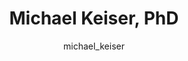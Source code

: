 ---
# this is autogenerated: do not edit
title: Michael Keiser, PhD
author: michael_keiser
layout: author-bio
jobtitle: Associate Professor; CZI Ben Barres Investigator; Allen Distinguished Investigator
bio: pharm chem; bts; bchsi; kifn; ind
type: member
excerpt: "<p>Michael is a Chan Zuckerberg Initiative Ben Barres Investigator and a Paul G. Allen Distinguished Investigator. Michael joined the UCSF faculty in 2014, in t"
header:
  teaser: /assets/images/people/bio-keiser.jpg
papers: 
    - title: Metric Ion Classification (MIC)- A deep learning tool for assigning ions and waters in cryo-EM and x-ray crystallography structures
      excerpt: Shub L, Liu W, Skiniotis G, <u>Keiser MJ</u>, Robertson MJ. __bioRxiv__. 2024 Mar 19.
      link: ""

    - title: Deep phenotypic profiling of neuroactive drugs in larval zebrafish
      excerpt: Gendelev L, Taylor J, Myers-Turnbull D, Chen S, McCarroll MN, Arkin MR, Kokel D, <u>Keiser MJ</u>. __bioRxiv__. 2024 Feb 25.
      link: ""

    - title: Proximity Graph Networks- Predicting Ligand Affinity with Message Passing Neural Networks
      excerpt: Galey-Day ZJ, Shub L, Chuang KV, <u>Keiser MJ</u>. __chemRxiv__. 2024 Feb 23.
      link: ""

    - title: Toward a generalizable machine learning workflow for neurodegenerative disease staging with focus on neurofibrillary tangles
      excerpt: Vizcarra JC, Pearce TM, Dugger BN, <u>Keiser MJ</u>, Gearing M, Crary JF, Kiely EJ, Morris M, White B, Glass JD, Farrell K, Gutman DA. __Acta Neuropathol Commun__. 2023 Dec 18.
      link: "https://doi.org/10.1186/s40478-023-01691-x"

    - title: ChromaFactor- deconvolution of single-molecule chromatin organization with non-negative matrix factorization
      excerpt: Gunsalus LM, <u>Keiser MJ</u>, Pollard KS. __bioRxiv__. 2023 Nov 22.
      link: ""

    - title: Autoregressive fragment-based diffusion for pocket-aware ligand design
      excerpt: Ghorbani M, Gendelev L, Beroza P, <u>Keiser MJ</u>. __arXiv - NeurIPS GenBio__. 2023 Nov 2.
      link: ""

    - title: In silico discovery of repetitive elements as key sequence determinants of 3D genome folding
      excerpt: Gunsalus LM, <u>Keiser MJ</u>, Pollard KS. __Cell Genom__. 2023 Oct 11.
      link: "https://doi.org/10.1016/j.xgen.2023.100410"

    - title: Learning chemical sensitivity reveals mechanisms of cellular response
      excerpt: Connell W, Garcia K, Goodarzi H, <u>Keiser MJ</u>. __bioRxiv__. 2023 Aug 28.
      link: ""

    - title: Learning fast and fine-grained detection of amyloid neuropathologies from coarse-grained expert labels
      excerpt: Wong DR, Magaki SD, Vinters HV, Yong WH, Monuki ES, Williams CK, Martini AC, DeCarli C, Khacherian C, Graff JP, Dugger BN, <u>Keiser MJ</u>. __Commun Biol__. 2023 Jun 24.
      link: "https://doi.org/10.1038/s42003-023-05031-6"

    - title: A single-cell gene expression language model
      excerpt: Connell W, Khan U, <u>Keiser MJ</u>. __arXiv - NeurIPS LMRL__. 2022 Oct 25.
      link: ""

    - title: Prioritizing Virtual Screening with Interpretable Interaction Fingerprints
      excerpt: Fassio AV, Shub L, Ponzoni L, McKinley J, O'Meara MJ, Ferreira RS, <u>Keiser MJ</u>, de Melo Minardi RC. __J Chem Inf Model__. 2022 Sep 26.
      link: "https://doi.org/10.1021/acs.jcim.2c00695"

    - title: Simultaneous analysis of neuroactive compounds in zebrafish
      excerpt: Myers-Turnbull D, Taylor JC, Helsell C, McCarroll MN, Ki CS, Tummino TA, Ravikumar S, Kinser R, Gendelev L, Alexander R, <u>Keiser MJ</u>, Kokel D. __bioRxiv__. 2022 Jun 15.
      link: ""

    - title: Trans-channel fluorescence learning improves high-content screening for Alzheimer's disease therapeutics
      excerpt: Wong DR, Conrad J, Johnson N, Ayers J, Laeremans A, Lee JC, Lee J, Prusiner SB, Bandyopadhyay S, Butte AJ, Paras NA, <u>Keiser MJ</u>. __Nat Mach Intell__. 2022 Jun.
      link: "https://doi.org/10.1038/s42256-022-00490-8"

    - title: Deep learning from multiple experts improves identification of amyloid neuropathologies
      excerpt: Wong DR, Tang Z, Mew NC, Das S, Athey J, McAleese KE, Kofler JK, Flanagan ME, Borys E, White CL 3rd, Butte AJ, Dugger BN, <u>Keiser MJ</u>. __Acta Neuropathol Commun__. 2022 Apr 28.
      link: "https://doi.org/10.1186/s40478-022-01365-0"

    - title: Stress testing reveals gaps in clinic readiness of image-based diagnostic artificial intelligence models
      excerpt: Young AT, Fernandez K, Pfau J, Reddy R, Cao NA, von Franque MY, Johal A, Wu BV, Wu RR, Chen JY, Fadadu RP, Vasquez JA, Tam A, <u>Keiser MJ</u>, Wei ML. __NPJ Digit Med__. 2021 Jan 21.
      link: "https://doi.org/10.1038/s41746-020-00380-6"

    - title: Adding Stochastic Negative Examples into Machine Learning Improves Molecular Bioactivity Prediction
      excerpt: Caceres EL, Mew NC, <u>Keiser MJ</u>. __J Chem Inf Model__. 2020 Dec 28.
      link: "https://doi.org/10.1021/acs.jcim.0c00565"

    - title: Predicting Cellular Drug Sensitivity using Conditional Modulation of Gene Expression
      excerpt: Connell W, <u>Keiser MJ</u>. __bioRxiv - NeurIPS LMRL__. 2020 Dec 11.
      link: ""

    - title: Attention-Based Learning on Molecular Ensembles
      excerpt: Chuang KV, <u>Keiser MJ</u>. __arXiv - NeurIPS ML4Molecules__. 2020 Nov 25.
      link: ""

    - title: Learning Molecular Representations for Medicinal Chemistry
      excerpt: Chuang KV, Gunsalus LM, <u>Keiser MJ</u>. __J Med Chem__. 2020 Aug 27.
      link: "https://doi.org/10.1021/acs.jmedchem.0c00385"

    - title: Artificial Intelligence in Dermatology- A Primer
      excerpt: Young AT, Xiong M, Pfau J, <u>Keiser MJ</u>, Wei ML. __J Invest Dermatol__. 2020 Aug.
      link: "https://doi.org/10.1016/j.jid.2020.02.026"

    - title: Robust Semantic Interpretability- Revisiting Concept Activation Vectors
      excerpt: Pfau J, Young AT, Wei J, Wei ML, <u>Keiser MJ</u>. __arXiv - ICML - WHI__. 2020 Jul 17.
      link: ""

    - title: Validation of machine learning models to detect amyloid pathologies across institutions
      excerpt: Vizcarra JC, Gearing M, <u>Keiser MJ</u>, Glass JD, Dugger BN, Gutman DA. __Acta Neuropathol Commun__. 2020 Apr 28.
      link: "https://doi.org/10.1186/s40478-020-00927-4"

    - title: Global Saliency- Aggregating Saliency Maps to Assess Dataset Artefact Bias
      excerpt: Pfau J, Young AT, Wei ML, <u>Keiser MJ</u>. __arXiv - NeurIPS ML4H__. 2019 Oct 16.
      link: ""

    - title: Zebrafish behavioural profiling identifies GABA and serotonin receptor ligands related to sedation and paradoxical excitation
      excerpt: McCarroll MN, Gendelev L, Kinser R, Taylor J, Bruni G, Myers-Turnbull D, Helsell C, Carbajal A, Rinaldi C, Kang HJ, Gong JH, Sello JK, Tomita S, Peterson RT, <u>Keiser MJ</u>, Kokel D. __Nat Commun__. 2019 Sep 9.
      link: "https://doi.org/10.1038/s41467-019-11936-w"

    - title: Interpretable classification of Alzheimer's disease pathologies with a convolutional neural network pipeline
      excerpt: Tang Z, Chuang KV, DeCarli C, Jin LW, Beckett L, <u>Keiser MJ</u>, Dugger BN. __Nat Commun__. 2019 May 15.
      link: "https://doi.org/10.1038/s41467-019-10212-1"

    - title: Comment on &quot;Predicting reaction performance in C-N cross-coupling using machine learning&quot;
      excerpt: Chuang KV, <u>Keiser MJ</u>. __Science__. 2018 Nov 16.
      link: "https://doi.org/10.1126/science.aat8603"

    - title: Adversarial Controls for Scientific Machine Learning
      excerpt: Chuang KV, <u>Keiser MJ</u>. __ACS Chem Biol__. 2018 Oct 19.
      link: "https://doi.org/10.1021/acschembio.8b00881"

    - title: The Psychiatric Cell Map Initiative- A Convergent Systems Biological Approach to Illuminating Key Molecular Pathways in Neuropsychiatric Disorders
      excerpt: Willsey AJ, Morris MT, Wang S, Willsey HR, Sun N, Teerikorpi N, Baum TB, Cagney G, Bender KJ, Desai TA, Srivastava D, Davis GW, Doudna J, Chang E, Sohal V, Lowenstein DH, Li H, Agard D, <u>Keiser MJ</u>, Shoichet B, von Zastrow M, Mucke L, Finkbeiner S, Gan L, Sestan N, Ward ME, Huttenhain R, Nowakowski TJ, Bellen HJ, Frank LM, Khokha MK, Lifton RP, Kampmann M, Ideker T, State MW, Krogan NJ. __Cell__. 2018 Jul 26.
      link: "https://doi.org/10.1016/j.cell.2018.06.016"

    - title: Predicted Biological Activity of Purchasable Chemical Space
      excerpt: Irwin JJ, Gaskins G, Sterling T, Mysinger MM, <u>Keiser MJ</u>. __J Chem Inf Model__. 2018 Jan 22.
      link: "https://doi.org/10.1021/acs.jcim.7b00316"

    - title: Evolutionarily Conserved Roles for Blood-Brain Barrier Xenobiotic Transporters in Endogenous Steroid Partitioning and Behavior
      excerpt: Hindle SJ, Munji RN, Dolghih E, Gaskins G, Orng S, Ishimoto H, Soung A, DeSalvo M, Kitamoto T, <u>Keiser MJ</u>, Jacobson MP, Daneman R, Bainton RJ. __Cell Rep__. 2017 Oct 31.
      link: "https://doi.org/10.1016/j.celrep.2017.10.026"

    - title: A Simple Representation of Three-Dimensional Molecular Structure
      excerpt: Axen SD, Huang XP, Caceres EL, Gendelev L, Roth BL, <u>Keiser MJ</u>. __J Med Chem__. 2017 Sep 14.
      link: "https://doi.org/10.1021/acs.jmedchem.7b00696"

    - title: Zebrafish behavioral profiling identifies multitarget antipsychotic-like compounds
      excerpt: Bruni G, Rennekamp AJ, Velenich A, McCarroll M, Gendelev L, Fertsch E, Taylor J, Lakhani P, Lensen D, Evron T, Lorello PJ, Huang XP, Kolczewski S, Carey G, Caldarone BJ, Prinssen E, Roth BL, <u>Keiser MJ</u>, Peterson RT, Kokel D. __Nat Chem Biol__. 2016 Jul.
      link: "https://doi.org/10.1038/nchembio.2097"

    - title: Leveraging Large-scale Behavioral Profiling in Zebrafish to Explore Neuroactive Polypharmacology
      excerpt: McCarroll MN, Gendelev L, <u>Keiser MJ</u>, Kokel D. __ACS Chem Biol__. 2016 Apr 15.
      link: "https://doi.org/10.1021/acschembio.5b00800"

    - title: Polygenic overlap between schizophrenia risk and antipsychotic response- a genomic medicine approach
      excerpt: Ruderfer DM, Charney AW, Readhead B, Kidd BA, Kahler AK, Kenny PJ, <u>Keiser MJ</u>, Moran JL, Hultman CM, Scott SA, Sullivan PF, Purcell SM, Dudley JT, Sklar P. __Lancet Psychiatry__. 2016 Apr.
      link: "https://doi.org/10.1016/S2215-0366(15)00553-2"

    - title: Prediction and validation of enzyme and transporter off-targets for metformin
      excerpt: Yee SW, Lin L, Merski M, <u>Keiser MJ</u>, Gupta A, Zhang Y, Chien HC, Shoichet BK, Giacomini KM. __J Pharmacokinet Pharmacodyn__. 2015 Oct.
      link: "https://doi.org/10.1007/s10928-015-9436-y"

    - title: Systems pharmacology augments drug safety surveillance
      excerpt: Lorberbaum T, Nasir M, <u>Keiser MJ</u>, Vilar S, Hripcsak G, Tatonetti NP. __Clin Pharmacol Ther__. 2015 Feb.
      link: "https://doi.org/10.1002/cpt.2"

    - title: In silico molecular comparisons of C. elegans and mammalian pharmacology identify distinct targets that regulate feeding
      excerpt: Lemieux GA, <u>Keiser MJ</u>, Sassano MF, Laggner C, Mayer F, Bainton RJ, Werb Z, Roth BL, Shoichet BK, Ashrafi K. __PLoS Biol__. 2013 Nov.
      link: "https://doi.org/10.1371/journal.pbio.1001712"

    - title: Large-scale prediction and testing of drug activity on side-effect targets
      excerpt: Lounkine E, <u>Keiser MJ</u>, Whitebread S, Mikhailov D, Hamon J, Jenkins JL, Lavan P, Weber E, Doak AK, Cote S, Shoichet BK, Urban L. __Nature__. 2012 Jun 10.
      link: "https://doi.org/10.1038/nature11159"

    - title: Chemical informatics and target identification in a zebrafish phenotypic screen
      excerpt: Laggner C, Kokel D, Setola V, Tolia A, Lin H, Irwin JJ, <u>Keiser MJ</u>, Cheung CY, Minor DL Jr, Roth BL, Peterson RT, Shoichet BK. __Nat Chem Biol__. 2011 Dec 18.
      link: "https://doi.org/10.1038/nchembio.732"

    - title: The presynaptic component of the serotonergic system is required for clozapine's efficacy
      excerpt: Yadav PN, Abbas AI, Farrell MS, Setola V, Sciaky N, Huang XP, Kroeze WK, Crawford LK, Piel DA, <u>Keiser MJ</u>, Irwin JJ, Shoichet BK, Deneris ES, Gingrich J, Beck SG, Roth BL. __Neuropsychopharmacology__. 2011 Feb.
      link: "https://doi.org/10.1038/npp.2010.195"

    - title: The chemical basis of pharmacology
      excerpt: <u>Keiser MJ</u>, Irwin JJ, Shoichet BK. __Biochemistry__. 2010 Dec 7.
      link: "https://doi.org/10.1021/bi101540g"

    - title: Complementarity between a docking and a high-throughput screen in discovering new cruzain inhibitors
      excerpt: Ferreira RS, Simeonov A, Jadhav A, Eidam O, Mott BT, <u>Keiser MJ</u>, McKerrow JH, Maloney DJ, Irwin JJ, Shoichet BK. __J Med Chem__. 2010 Jul 8.
      link: "https://doi.org/10.1021/jm100488w"

    - title: Prediction and evaluation of protein farnesyltransferase inhibition by commercial drugs
      excerpt: DeGraw AJ, <u>Keiser MJ</u>, Ochocki JD, Shoichet BK, Distefano MD. __J Med Chem__. 2010 Mar 25.
      link: "https://doi.org/10.1021/jm901613f"

    - title: A pilot study of the pharmacodynamic impact of SSRI drug selection and beta-1 receptor genotype (ADRB1) on cardiac vital signs in depressed patients- a novel pharmacogenetic approach
      excerpt: Thomas KL, Ellingrod VL, Bishop JR, <u>Keiser MJ</u>. __Psychopharmacol Bull__. 2010.
      link: "https://www.ncbi.nlm.nih.gov/pubmed/20581797"

    - title: Predicting new molecular targets for known drugs
      excerpt: <u>Keiser MJ</u>, Setola V, Irwin JJ, Laggner C, Abbas AI, Hufeisen SJ, Jensen NH, Kuijer MB, Matos RC, Tran TB, Whaley R, Glennon RA, Hert J, Thomas KL, Edwards DD, Shoichet BK, Roth BL. __Nature__. 2009 Nov 12.
      link: "https://doi.org/10.1038/nature08506"

    - title: A mapping of drug space from the viewpoint of small molecule metabolism
      excerpt: Adams JC, <u>Keiser MJ</u>, Basuino L, Chambers HF, Lee DS, Wiest OG, Babbitt PC. __PLoS Comput Biol__. 2009 Aug.
      link: "https://doi.org/10.1371/journal.pcbi.1000474"

    - title: Quantifying biogenic bias in screening libraries
      excerpt: Hert J, Irwin JJ, Laggner C, <u>Keiser MJ</u>, Shoichet BK. __Nat Chem Biol__. 2009 Jul.
      link: "https://doi.org/10.1038/nchembio.180"

    - title: Off-target networks derived from ligand set similarity
      excerpt: <u>Keiser MJ</u>, Hert J. __Methods Mol Biol__. 2009.
      link: "https://doi.org/10.1007/978-1-60761-274-2_8"

    - title: Quantifying the relationships among drug classes
      excerpt: Hert J, <u>Keiser MJ</u>, Irwin JJ, Oprea TI, Shoichet BK. __J Chem Inf Model__. 2008 Apr.
      link: "https://doi.org/10.1021/ci8000259"

    - title: Relating protein pharmacology by ligand chemistry
      excerpt: <u>Keiser MJ</u>, Roth BL, Armbruster BN, Ernsberger P, Irwin JJ, Shoichet BK. __Nat Biotechnol__. 2007 Feb.
      link: "https://doi.org/10.1038/nbt1284"

---